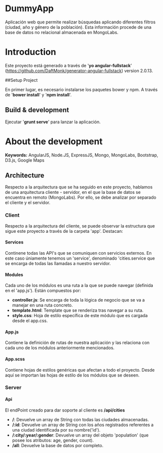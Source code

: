 # DummyApp #

Aplicación web que permite realizar búsquedas aplicando diferentes filtros (ciudad, año y género de la población).
Esta información procede de una base de datos no relacional almacenada en MongoLabs.

# Introduction

Este proyecto está generado a través de '**yo angular-fullstack**' (https://github.com/DaftMonk/generator-angular-fullstack) version 2.0.13.


##Setup Project

En primer lugar, es necesario instalarse los paquetes bower y npm. A través de '**bower install**' y '**npm install**'.

## Build & development

Ejecutar '**grunt serve**' para lanzar la aplicación.


# About the development

**Keywords:** AngularJS, Node.JS, ExpressJS, Mongo, MongoLabs, Bootstrap, D3.js, Google Maps

## Architecture
Respecto a la arquitectura que se ha seguido en este proyecto, hablamos de una arquitectura cliente - servidor, en el que la base de datos se encuentra en remoto (MongoLabs).
Por ello, se debe analizar por separado el cliente y  el servidor.

### Client
Respecto a la arquitectura del cliente, se puede observar la estructura que sigue este proyecto a través de la carpeta 'app'. Destacan:

#### Services
Continene todas las API's que se comuniquen con servicios externos. En este caso úniamente tenemos un 'service', denominado 'cities.service que se encarga de todas las llamadas a nuestro servidor.

#### Modules
Cada uno de los módulos es una ruta a la que se puede navegar (definida en el 'app.js'). Están compuestos por:

* **controller.js**: Se encarga de toda la lógica de negocio que se va a manejar en una ruta concreto.
* **template.html**: Template que se renderiza tras navegar a su ruta.
* **style.css**: Hoja de estilo específica de este módulo que es cargada desde el app.css.

#### App.js
Contiene la definición de rutas de nuestra aplicación y las relaciona con cada uno de los módulos anteriormente mencionados.

#### App.scss
Contiene hojas de estilos genéricas que afectan a todo el proyecto.
Desde aquí se importan las hojas de estilo de los módulos que se deseen.

### Server

#### Api
El endPoint creado para dar soporte al cliente es **/api/cities**

* **/**: Devuelve un array de String con todas las ciudades almacenadas.
* **/:id**: Devuelve un array de String con los años registrados referentes a una ciudad identificada por su nombre('id').
* **/:city/:year/:gender**: Devuelve un array del objeto 'population' (que posee los atributos: age, gender, count).
* **/all**: Devuelve la base de datos por completo.
